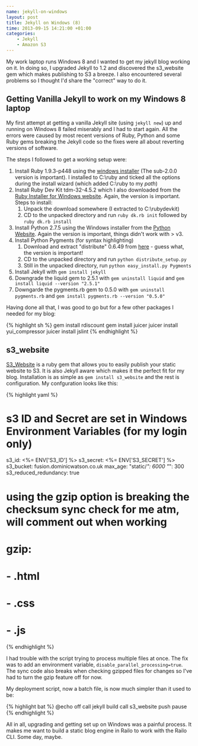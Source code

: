 ```yaml
---
name: jekyll-on-windows
layout: post
title: Jekyll on Windows (8)
time: 2013-09-15 14:21:00 +01:00
categories:
    - Jekyll
    - Amazon S3
---
```


My work laptop runs Windows 8 and I wanted to get my jekyll blog working on it. In doing so, I upgraded Jekyll to 1.2 and discovered the s3_website gem which makes publishing to S3 a breeze. I also encountered several problems so I thought I'd share the "correct" way to do it.<!--more-->

Getting Vanilla Jekyll to work on my Windows 8 laptop
-----------------------------------------------------

My first attempt at getting a vanilla Jekyll site (using `jekyll new`) up and running on Windows 8 failed miserably and I had to start again. All the errors were caused by most recent versions of Ruby, Python and some Ruby gems breaking the Jekyll code so the fixes were all about reverting versions of software.

The steps I followed to get a working setup were:

1. Install Ruby 1.9.3-p448 using the [windows installer](http://rubyinstaller.org/) (The sub-2.0.0 version is important). I installed to C:\ruby and ticked all the options during the install wizard (which added C:\ruby to my *path*)
2. Install Ruby Dev Kit tdm-32-4.5.2 which I also downloaded from the [Ruby Installer for Windows website](http://rubyinstaller.org/). Again, the version is important. Steps to install:
	1. Unpack the download somewhere (I extracted to C:\rubydevkit)
	2. CD to the unpacked directory and run `ruby dk.rb init` followed by `ruby dk.rb install`
3. Install Python 2.7.5 using the Windows installer from the [Python Website](http://www.python.org/download/releases/2.7.5/). Again the version is important, things didn't work with > v3.
4. Install Python Pygments (for syntax highlighting)
	1. Download and extract "distribute" 0.6.49 from [here](http://pypi.python.org/pypi/distribute) - guess what, the version is important!
	2. CD to the unpacked directory and run `python distribute_setup.py`
	3. Still in the unpacked directory, run `python easy_install.py Pygments`
5. Install Jekyll with `gem install jekyll`
6. Downgrade the liquid gem to 2.5.1 with `gem uninstall liquid` and `gem install liquid --version "2.5.1"`
7. Downgarde the pygments.rb gem to 0.5.0 with `gem uninstall pygments.rb` and `gem install pygments.rb --version "0.5.0"`

Having done all that, I was good to go but for a few other packages I needed for my blog:

{% highlight sh %}
gem install rdiscount
gem install juicer
juicer install yui_compressor
juicer install jslint
{% endhighlight %}

s3_website
----------

[S3_Website](https://github.com/laurilehmijoki/configure-s3-website) is a ruby gem that allows you to easily publish your static website to S3. It is also Jekyll aware which makes it the perfect fit for my blog. Installation is as simple as `gem install s3_website` and the rest is configuration. My confguration looks like this:

{% highlight yaml %}
# s3 ID and Secret are set in Windows Environment Variables (for my login only)
s3_id: <%= ENV['S3_ID'] %>
s3_secret: <%= ENV['S3_SECRET'] %>
s3_bucket: fusion.dominicwatson.co.uk
max_age:
  "static/*": 6000
  "*": 300
s3_reduced_redundancy: true
# using the gzip option is breaking the checksum sync check for me atm, will comment out when working
# gzip:
#   - .html
#   - .css
#   - .js
{% endhighlight %}

I had trouble with the script trying to process multiple files at once. The fix was to add an environment variable, `disable_parallel_processing=true`. The sync code also breaks when checking gzipped files for changes so I've had to turn the gzip feature off for now.

My deployment script, now a batch file, is now much simpler than it used to be:

{% highlight bat %}
@echo off
call jekyll build
call s3_website push
pause
{% endhighlight %}

All in all, upgrading and getting set up on Windows was a painful process. It makes me want to build a static blog engine in Railo to work with the Railo CLI. Some day, maybe.
